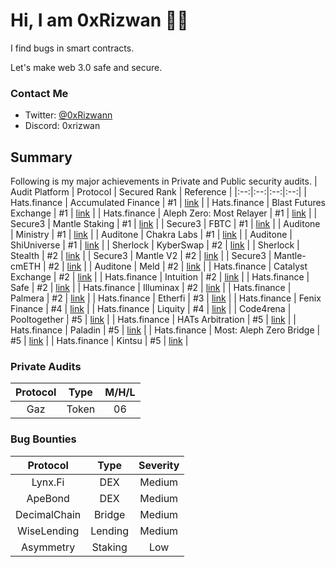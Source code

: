 Hi, I am 0xRizwan :raising_hand_man:
================================
I find bugs in smart contracts.

Let's make web 3.0 safe and secure.

### Contact Me
- Twitter: [@0xRizwann](https://twitter.com/0xRizwann)
- Discord: 0xrizwan

## Summary
Following is my major achievements in Private and Public security audits. 
| Audit Platform | Protocol | Secured Rank | Reference | 
|:--:|:--:|:--:|:--:|
| Hats.finance | Accumulated Finance | #1 | [link](https://app.hats.finance/audit-competitions/accumulated-finance-0x75278bcc0fa7c9e3af98654bce195eaf3bb6a784/leaderboard) |
| Hats.finance | Blast Futures Exchange | #1 | [link](https://app.hats.finance/audit-competitions/blast-futures-exchange-0x97895c329b950755566ddcdad3395caaea395074/leaderboard) |
| Hats.finance | Aleph Zero: Most Relayer | #1 | [link](https://app.hats.finance/audit-competitions/aleph-zero-most-relayer-0xd51be7e53f99f5f0153e1a3c154736adfd4c65e9/leaderboard) |
| Secure3 | Mantle Staking | #1 | [link](https://app.secure3.io/8cf76f955c?tab=detail) |
| Secure3 | FBTC | #1 | [link](https://app.secure3.io/8cf76f955c?tab=detail) |
| Auditone | Ministry | #1 | [link](https://app.auditone.io/publicprofile/Mohammed%20Rizwan) |
| Auditone | Chakra Labs | #1 | [link](https://www.auditone.io/audit-report/chakralabs) |
| Auditone | ShiUniverse | #1 | [link](https://app.auditone.io/publicprofile/Mohammed%20Rizwan) |
| Sherlock | KyberSwap | #2 | [link](https://audits.sherlock.xyz/contests/103/leaderboard) | 
| Sherlock | Stealth | #2 | [link](https://audits.sherlock.xyz/contests/201/leaderboard) | 
| Secure3 | Mantle V2 | #2 | [link](https://app.secure3.io/8cf76f955c?tab=winners) |
| Secure3 | Mantle-cmETH | #2 | [link](https://app.secure3.io/en/3cc3639c22?tab=detail) |
| Auditone | Meld | #2 | [link](https://www.auditone.io/audit-report/meld) |
| Hats.finance | Catalyst Exchange | #2 | [link](https://app.hats.finance/audit-competitions/catalyst-exchange-0x3026c1ea29bf1280f99b41934b2cb65d053c9db4/leaderboard) |
| Hats.finance | Intuition | #2 | [link](https://app.hats.finance/audit-competitions/intuition-0x538dbadc50cc87b281cd655f1edbc6ebda02a66a/leaderboard) |
| Hats.finance | Safe | #2 | [link](https://app.hats.finance/audit-competitions/safe-0x2909fdefd24a1ced675cb1444918fa766d76bdac/leaderboard) |
| Hats.finance | Illuminax | #2 | [link](https://app.hats.finance/audit-competitions/illuminex-0x0bb4aa1f58719707405c231fcdf0b405714799cf/leaderboard) |
| Hats.finance | Palmera | #2 | [link](https://app.hats.finance/audit-competitions/palmera-0x5fee7541ddcd51ba9f4af606f87b2c42eea655be/leaderboard) |
| Hats.finance | Etherfi | #3 | [link](https://app.hats.finance/audit-competitions/etherfi-0x36c3b77853dec9c4a237a692623293223d4b9bc4/leaderboard) | 
| Hats.finance | Fenix Finance | #4 | [link](https://app.hats.finance/audit-competitions/fenix-finance-0x83dbe5aa378f3ce160ed084daf85f621289fb92f/leaderboard) |
| Hats.finance | Liquity | #4 | [link](https://app.hats.finance/audit-competitions/liquity-0x6137d49e0e68615a3fedfed0ecf9b1edea1441d8/leaderboard) |
| Code4rena | Pooltogether | #5 | [link](https://code4rena.com/audits/2023-08-pooltogether-v5-part-deux) | 
| Hats.finance | HATs Arbitration | #5 | [link](https://app.hats.finance/audit-competitions/hats-arbitration-contracts-0x79a618f675857b45934ca1c413fd5f409cf89735/leaderboard) |
| Hats.finance | Paladin | #5 | [link](https://app.hats.finance/audit-competitions/paladin-0x1610bfde27e57b068af7f38aec3d2a7b1d146989/leaderboard) |
| Hats.finance | Most: Aleph Zero Bridge | #5 | [link](https://app.hats.finance/audit-competitions/most-aleph-zero-bridge-0xab7c1d45ae21e7133574746b2985c58e0ae2e61d/leaderboard) |
| Hats.finance | Kintsu | #5 | [link](https://app.hats.finance/audit-competitions/kintsu-0x7d70f9442af3a9a0a734fa6a1b4857f25518e9d2/leaderboard) |

### Private Audits 
| Protocol | Type | M/H/L |
|:--:|:--:|:--:|
| Gaz | Token | 06 |

### Bug Bounties 
| Protocol | Type | Severity |
|:--:|:--:|:--:|
| Lynx.Fi | DEX | Medium |
| ApeBond | DEX | Medium |
| DecimalChain | Bridge | Medium |
| WiseLending | Lending | Medium |
| Asymmetry | Staking | Low |
